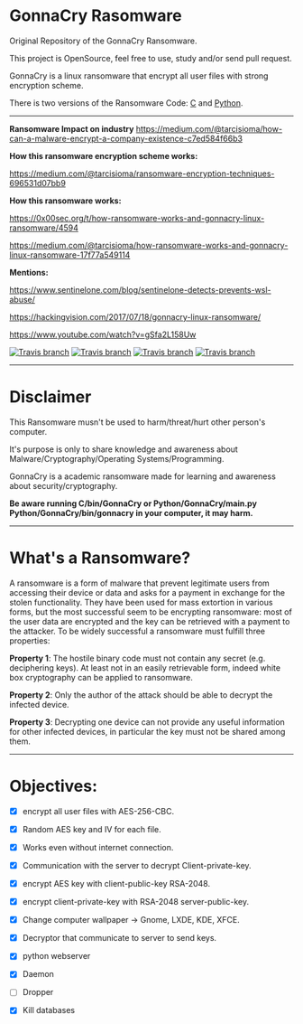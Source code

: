 # GonnaCry Rasomware 
Original Repository of the GonnaCry Ransomware.

This project is OpenSource, feel free to use, study and/or send pull request.

GonnaCry is a linux ransomware that encrypt all user files with strong encryption scheme.

There is two versions of the Ransomware Code: <a href="https://github.com/tarcisio-marinho/GonnaCry/tree/master/C">C</a> and <a href="https://github.com/tarcisio-marinho/GonnaCry/tree/master/Python">Python</a>.
    
-------------

**Ransomware Impact on industry**
https://medium.com/@tarcisioma/how-can-a-malware-encrypt-a-company-existence-c7ed584f66b3

**How this ransomware encryption scheme works:**

https://medium.com/@tarcisioma/ransomware-encryption-techniques-696531d07bb9


**How this ransomware works:**

https://0x00sec.org/t/how-ransomware-works-and-gonnacry-linux-ransomware/4594

https://medium.com/@tarcisioma/how-ransomware-works-and-gonnacry-linux-ransomware-17f77a549114


**Mentions:**

https://www.sentinelone.com/blog/sentinelone-detects-prevents-wsl-abuse/

https://hackingvision.com/2017/07/18/gonnacry-linux-ransomware/

https://www.youtube.com/watch?v=gSfa2L158Uw



[![Travis branch](https://img.shields.io/travis/rust-lang/rust/master.svg)](https://github.com/tarcisio-marinho/GonnaCry)
[![Travis branch](https://img.shields.io/cran/l/devtools.svg)](https://github.com/tarcisio-marinho/GonnaCry/blob/master/LICENSE)
[![Travis branch](https://img.shields.io/badge/made%20with-%3C3-red.svg)](https://github.com/tarcisio-marinho/GonnaCry)
[![Travis branch](https://img.shields.io/github/stars/tarcisio-marinho/GonnaCry.svg)](https://github.com/tarcisio-marinho/GonnaCry/stargazers)
    
-------------

# Disclaimer
This Ransomware musn't be used to harm/threat/hurt other person's computer.

It's purpose is only to share knowledge and awareness about Malware/Cryptography/Operating Systems/Programming.

GonnaCry is a academic ransomware made for learning and awareness about security/cryptography.


**Be aware running C/bin/GonnaCry or Python/GonnaCry/main.py Python/GonnaCry/bin/gonnacry in your computer, it may harm.**

-------------

# What's a Ransomware?

A ransomware is a form of malware that prevent legitimate users from accessing
their device or data and asks for a payment in exchange for the stolen functionality.
They have been used for mass extortion in various forms, but the
most successful seem to be encrypting ransomware: most of the user data are
encrypted and the key can be retrieved with a payment to the attacker.
To be widely successful a ransomware must fulfill three properties:

**Property 1**: The hostile binary code must not contain any secret (e.g. deciphering
keys). At least not in an easily retrievable form, indeed white box cryptography
can be applied to ransomware.

**Property 2**: Only the author of the attack should be able to decrypt the
infected device.

**Property 3**: Decrypting one device can not provide any useful information
for other infected devices, in particular the key must not be shared among them.

-------------

# Objectives:

- [x] encrypt all user files with AES-256-CBC.
- [x] Random AES key and IV for each file.
- [x] Works even without internet connection.
- [x] Communication with the server to decrypt Client-private-key.
- [x] encrypt AES key with client-public-key RSA-2048.
- [x] encrypt client-private-key with RSA-2048 server-public-key.
- [x] Change computer wallpaper -> Gnome, LXDE, KDE, XFCE.
- [x] Decryptor that communicate to server to send keys.
- [x] python webserver
- [x] Daemon
- [ ] Dropper
- [x] Kill databases


